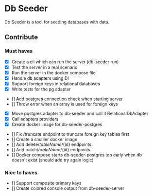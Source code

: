 # Db Seeder

Db Seeder is a tool for seeding databases with data.

## Contribute

### Must haves

- [x] Create a cli which can run the server (db-seeder run)
- [x] Test the server in a real scenario
- [x] Run the server in the docker compose file
- [x] Handle db adapters using DI
- [x] Support foreign keys in relational databases
- [x] Write tests for the pg adapter
- [] Add postgres connection check when starting server
- [] Throw error when an array is used for foreign keys
- [x] Move postgres adapter to db-seeder and call it RelationalDbAdapter
- [x] Call adapters providers
- [x] Create docker image for db-seeder-postgres
- [] Fix /truncate endpoint to truncate foreign key tables first
- [] Create a smaller docker image
- [] Add delete/${tableName}/${id} endpoints
- [] Add patch/${tableName}/${id} endpoints
- [] Docker compose starts db-seeder-postgres too early when db doesn't exist (should add try again logic)


### Nice to haves

- [] Support composite primary keys
- [] Create colored console output from db-seeder-server
